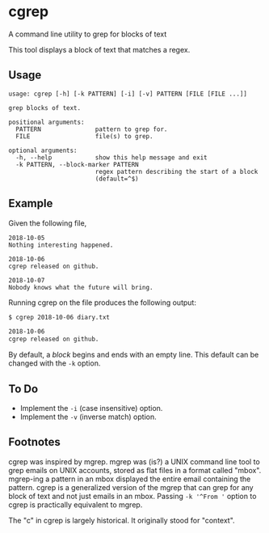 # cgrep
A command line utility to grep for blocks of text

This tool displays a block of text that matches a regex.

## Usage

```
usage: cgrep [-h] [-k PATTERN] [-i] [-v] PATTERN [FILE [FILE ...]]

grep blocks of text.

positional arguments:
  PATTERN               pattern to grep for.
  FILE                  file(s) to grep.

optional arguments:
  -h, --help            show this help message and exit
  -k PATTERN, --block-marker PATTERN
                        regex pattern describing the start of a block
                        (default=^$)
```

## Example

Given the following file,
```
2018-10-05
Nothing interesting happened.

2018-10-06
cgrep released on github.

2018-10-07
Nobody knows what the future will bring.
```
Running cgrep on the file produces the following output:
```sh
$ cgrep 2018-10-06 diary.txt

2018-10-06
cgrep released on github.
```

By default, a *block* begins and ends with an empty line.
This default can be changed with the `-k` option.

## To Do
- Implement the `-i` (case insensitive) option.
- Implement the `-v` (inverse match) option.

## Footnotes

cgrep was inspired by mgrep.  mgrep was (is?) a UNIX command line tool to grep
emails on UNIX accounts, stored as flat files in a format called "mbox".
mgrep-ing a pattern in an mbox displayed the entire email containing the
pattern.  cgrep is a generalized version of the mgrep that can grep for any
block of text and not just emails in an mbox.  Passing `-k '^From '` option to
cgrep is practically equivalent to mgrep.

The "c" in cgrep is largely historical.  It originally stood for "context".

